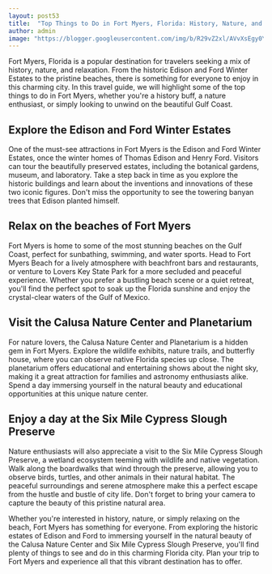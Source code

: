 ```yaml
---
layout: post53
title:  "Top Things to Do in Fort Myers, Florida: History, Nature, and Relaxation"
author: admin
image: "https://blogger.googleusercontent.com/img/b/R29vZ2xl/AVvXsEgy0Y4D9RfyHZ8rsxtra7ZHTCkf3syyk9ShyjbYo_EAMYVxOOyIPydRt6fGsYbMJ3hS3LBCTOa1ilwqemnYBinP1UjPzv6Yx08b8CfPubXT48WU-DS2Z64IYlIzm0ezGTz6T2hb_ssaF6_7BoGRFE9IEg3wfOHEbfWjdRSc1LvpZGMByK3uM30sexyv2bA/s1600/20240518_210353.jpg"
---
```



<p>Fort Myers, Florida is a popular destination for travelers seeking a mix of history, nature, and relaxation. From the historic Edison and Ford Winter Estates to the pristine beaches, there is something for everyone to enjoy in this charming city. In this travel guide, we will highlight some of the top things to do in Fort Myers, whether you're a history buff, a nature enthusiast, or simply looking to unwind on the beautiful Gulf Coast.</p>
<h2>Explore the Edison and Ford Winter Estates</h2>
<p>One of the must-see attractions in Fort Myers is the Edison and Ford Winter Estates, once the winter homes of Thomas Edison and Henry Ford. Visitors can tour the beautifully preserved estates, including the botanical gardens, museum, and laboratory. Take a step back in time as you explore the historic buildings and learn about the inventions and innovations of these two iconic figures. Don't miss the opportunity to see the towering banyan trees that Edison planted himself.</p>
<h2>Relax on the beaches of Fort Myers</h2>
<p>Fort Myers is home to some of the most stunning beaches on the Gulf Coast, perfect for sunbathing, swimming, and water sports. Head to Fort Myers Beach for a lively atmosphere with beachfront bars and restaurants, or venture to Lovers Key State Park for a more secluded and peaceful experience. Whether you prefer a bustling beach scene or a quiet retreat, you'll find the perfect spot to soak up the Florida sunshine and enjoy the crystal-clear waters of the Gulf of Mexico.</p>
<h2>Visit the Calusa Nature Center and Planetarium</h2>
<p>For nature lovers, the Calusa Nature Center and Planetarium is a hidden gem in Fort Myers. Explore the wildlife exhibits, nature trails, and butterfly house, where you can observe native Florida species up close. The planetarium offers educational and entertaining shows about the night sky, making it a great attraction for families and astronomy enthusiasts alike. Spend a day immersing yourself in the natural beauty and educational opportunities at this unique nature center.</p>
<h2>Enjoy a day at the Six Mile Cypress Slough Preserve</h2>
<p>Nature enthusiasts will also appreciate a visit to the Six Mile Cypress Slough Preserve, a wetland ecosystem teeming with wildlife and native vegetation. Walk along the boardwalks that wind through the preserve, allowing you to observe birds, turtles, and other animals in their natural habitat. The peaceful surroundings and serene atmosphere make this a perfect escape from the hustle and bustle of city life. Don't forget to bring your camera to capture the beauty of this pristine natural area.</p>
<p>Whether you're interested in history, nature, or simply relaxing on the beach, Fort Myers has something for everyone. From exploring the historic estates of Edison and Ford to immersing yourself in the natural beauty of the Calusa Nature Center and Six Mile Cypress Slough Preserve, you'll find plenty of things to see and do in this charming Florida city. Plan your trip to Fort Myers and experience all that this vibrant destination has to offer.</p>

